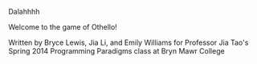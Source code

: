 Dalahhhh


Welcome to the game of Othello!

Written by Bryce Lewis, Jia Li, and Emily Williams
for Professor Jia Tao's Spring 2014 Programming Paradigms class at Bryn Mawr College
